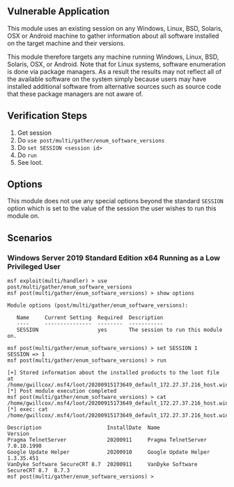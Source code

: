 ## Vulnerable Application

  This module uses an existing session on any Windows, Linux, BSD, Solaris, OSX or Android machine
  to gather information about all software installed on the target machine and their versions.

  This module therefore targets any machine running Windows, Linux, BSD, Solaris, OSX, or Android. Note
  that for Linux systems, software enumeration is done via package managers. As a result the results may
  not reflect all of the available software on the system simply because users may have installed additional
  software from alternative sources such as source code that these package managers are not aware of.

## Verification Steps

  1. Get session
  2. Do `use post/multi/gather/enum_software_versions`
  3. Do `set SESSION <session id>`
  4. Do `run`
  5. See loot.

## Options

This module does not use any special options beyond the standard `SESSION` option which 
is set to the value of the session the user wishes to run this module on.

## Scenarios

### Windows Server 2019 Standard Edition x64 Running as a Low Privileged User
```
msf exploit(multi/handler) > use post/multi/gather/enum_software_versions 
msf post(multi/gather/enum_software_versions) > show options

Module options (post/multi/gather/enum_software_versions):

   Name     Current Setting  Required  Description
   ----     ---------------  --------  -----------
   SESSION                   yes       The session to run this module on.

msf post(multi/gather/enum_software_versions) > set SESSION 1 
SESSION => 1
msf post(multi/gather/enum_software_versions) > run

[+] Stored information about the installed products to the loot file at /home/gwillcox/.msf4/loot/20200915173649_default_172.27.37.216_host.windows.sof_930739.txt
[*] Post module execution completed
msf post(multi/gather/enum_software_versions) > cat /home/gwillcox/.msf4/loot/20200915173649_default_172.27.37.216_host.windows.sof_930739.txt
[*] exec: cat /home/gwillcox/.msf4/loot/20200915173649_default_172.27.37.216_host.windows.sof_930739.txt

Description                     InstallDate  Name                            Version      
Pragma TelnetServer             20200911     Pragma TelnetServer             7.0.10.1990  
Google Update Helper            20200910     Google Update Helper            1.3.35.451   
VanDyke Software SecureCRT 8.7  20200911     VanDyke Software SecureCRT 8.7  8.7.3        
msf post(multi/gather/enum_software_versions) > 
```
